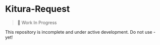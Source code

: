 # Kitura-Request
> :construction: Work In Progress

This repository is incomplete and under active development. Do not use - yet!
